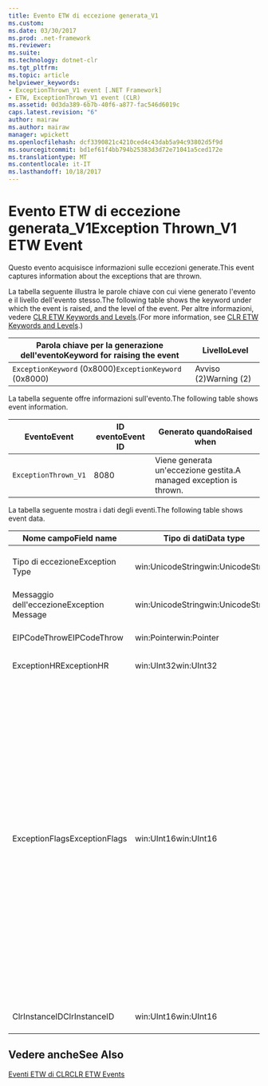 ```yaml
---
title: Evento ETW di eccezione generata_V1
ms.custom: 
ms.date: 03/30/2017
ms.prod: .net-framework
ms.reviewer: 
ms.suite: 
ms.technology: dotnet-clr
ms.tgt_pltfrm: 
ms.topic: article
helpviewer_keywords:
- ExceptionThrown_V1 event [.NET Framework]
- ETW, ExceptionThrown_V1 event (CLR)
ms.assetid: 0d3da389-6b7b-40f6-a877-fac546d6019c
caps.latest.revision: "6"
author: mairaw
ms.author: mairaw
manager: wpickett
ms.openlocfilehash: dcf3390821c4210ced4c43dab5a94c93802d5f9d
ms.sourcegitcommit: bd1ef61f4bb794b25383d3d72e71041a5ced172e
ms.translationtype: MT
ms.contentlocale: it-IT
ms.lasthandoff: 10/18/2017
---
```

# <a name="exception-thrownv1-etw-event"></a><span data-ttu-id="b7ac8-102">Evento ETW di eccezione generata_V1</span><span class="sxs-lookup"><span data-stu-id="b7ac8-102">Exception Thrown_V1 ETW Event</span></span>
<span data-ttu-id="b7ac8-103">Questo evento acquisisce informazioni sulle eccezioni generate.</span><span class="sxs-lookup"><span data-stu-id="b7ac8-103">This event captures information about the exceptions that are thrown.</span></span>  
  
 <span data-ttu-id="b7ac8-104">La tabella seguente illustra le parole chiave con cui viene generato l'evento e il livello dell'evento stesso.</span><span class="sxs-lookup"><span data-stu-id="b7ac8-104">The following table shows the keyword under which the event is raised, and the level of the event.</span></span> <span data-ttu-id="b7ac8-105">Per altre informazioni, vedere [CLR ETW Keywords and Levels](../../../docs/framework/performance/clr-etw-keywords-and-levels.md).</span><span class="sxs-lookup"><span data-stu-id="b7ac8-105">(For more information, see [CLR ETW Keywords and Levels](../../../docs/framework/performance/clr-etw-keywords-and-levels.md).)</span></span>  
  
|<span data-ttu-id="b7ac8-106">Parola chiave per la generazione dell'evento</span><span class="sxs-lookup"><span data-stu-id="b7ac8-106">Keyword for raising the event</span></span>|<span data-ttu-id="b7ac8-107">Livello</span><span class="sxs-lookup"><span data-stu-id="b7ac8-107">Level</span></span>|  
|-----------------------------------|-----------|  
|<span data-ttu-id="b7ac8-108">`ExceptionKeyword` (0x8000)</span><span class="sxs-lookup"><span data-stu-id="b7ac8-108">`ExceptionKeyword` (0x8000)</span></span>|<span data-ttu-id="b7ac8-109">Avviso (2)</span><span class="sxs-lookup"><span data-stu-id="b7ac8-109">Warning (2)</span></span>|  
  
 <span data-ttu-id="b7ac8-110">La tabella seguente offre informazioni sull'evento.</span><span class="sxs-lookup"><span data-stu-id="b7ac8-110">The following table shows event information.</span></span>  
  
|<span data-ttu-id="b7ac8-111">Evento</span><span class="sxs-lookup"><span data-stu-id="b7ac8-111">Event</span></span>|<span data-ttu-id="b7ac8-112">ID evento</span><span class="sxs-lookup"><span data-stu-id="b7ac8-112">Event ID</span></span>|<span data-ttu-id="b7ac8-113">Generato quando</span><span class="sxs-lookup"><span data-stu-id="b7ac8-113">Raised when</span></span>|  
|-----------|--------------|-----------------|  
|`ExceptionThrown_V1`|<span data-ttu-id="b7ac8-114">80</span><span class="sxs-lookup"><span data-stu-id="b7ac8-114">80</span></span>|<span data-ttu-id="b7ac8-115">Viene generata un'eccezione gestita.</span><span class="sxs-lookup"><span data-stu-id="b7ac8-115">A managed exception is thrown.</span></span>|  
  
 <span data-ttu-id="b7ac8-116">La tabella seguente mostra i dati degli eventi.</span><span class="sxs-lookup"><span data-stu-id="b7ac8-116">The following table shows event data.</span></span>  
  
|<span data-ttu-id="b7ac8-117">Nome campo</span><span class="sxs-lookup"><span data-stu-id="b7ac8-117">Field name</span></span>|<span data-ttu-id="b7ac8-118">Tipo di dati</span><span class="sxs-lookup"><span data-stu-id="b7ac8-118">Data type</span></span>|<span data-ttu-id="b7ac8-119">Descrizione</span><span class="sxs-lookup"><span data-stu-id="b7ac8-119">Description</span></span>|  
|----------------|---------------|-----------------|  
|<span data-ttu-id="b7ac8-120">Tipo di eccezione</span><span class="sxs-lookup"><span data-stu-id="b7ac8-120">Exception Type</span></span>|<span data-ttu-id="b7ac8-121">win:UnicodeString</span><span class="sxs-lookup"><span data-stu-id="b7ac8-121">win:UnicodeString</span></span>|<span data-ttu-id="b7ac8-122">Tipo dell'eccezione, ad esempio `System.NullReferenceException`.</span><span class="sxs-lookup"><span data-stu-id="b7ac8-122">Type of the exception; for example, `System.NullReferenceException`.</span></span>|  
|<span data-ttu-id="b7ac8-123">Messaggio dell'eccezione</span><span class="sxs-lookup"><span data-stu-id="b7ac8-123">Exception Message</span></span>|<span data-ttu-id="b7ac8-124">win:UnicodeString</span><span class="sxs-lookup"><span data-stu-id="b7ac8-124">win:UnicodeString</span></span>|<span data-ttu-id="b7ac8-125">Messaggio effettivo dell'eccezione.</span><span class="sxs-lookup"><span data-stu-id="b7ac8-125">Actual exception message.</span></span>|  
|<span data-ttu-id="b7ac8-126">EIPCodeThrow</span><span class="sxs-lookup"><span data-stu-id="b7ac8-126">EIPCodeThrow</span></span>|<span data-ttu-id="b7ac8-127">win:Pointer</span><span class="sxs-lookup"><span data-stu-id="b7ac8-127">win:Pointer</span></span>|<span data-ttu-id="b7ac8-128">Puntatore dell'istruzione in cui si è verificata l'eccezione.</span><span class="sxs-lookup"><span data-stu-id="b7ac8-128">Instruction pointer where exception occurred.</span></span>|  
|<span data-ttu-id="b7ac8-129">ExceptionHR</span><span class="sxs-lookup"><span data-stu-id="b7ac8-129">ExceptionHR</span></span>|<span data-ttu-id="b7ac8-130">win:UInt32</span><span class="sxs-lookup"><span data-stu-id="b7ac8-130">win:UInt32</span></span>|<span data-ttu-id="b7ac8-131">[HRESULT](http://go.microsoft.com/fwlink/?LinkId=179679) dell'eccezione.</span><span class="sxs-lookup"><span data-stu-id="b7ac8-131">Exception [HRESULT](http://go.microsoft.com/fwlink/?LinkId=179679).</span></span>|  
|<span data-ttu-id="b7ac8-132">ExceptionFlags</span><span class="sxs-lookup"><span data-stu-id="b7ac8-132">ExceptionFlags</span></span>|<span data-ttu-id="b7ac8-133">win:UInt16</span><span class="sxs-lookup"><span data-stu-id="b7ac8-133">win:UInt16</span></span>|<span data-ttu-id="b7ac8-134">0x01: HasInnerException. Vedere [CLR ETW Events](../../../docs/framework/performance/clr-etw-events.md) (Eventi ETW di CLR) nella documentazione di Visual Basic.</span><span class="sxs-lookup"><span data-stu-id="b7ac8-134">0x01: HasInnerException (see [CLR ETW Events](../../../docs/framework/performance/clr-etw-events.md) in the Visual Basic documentation).</span></span><br /><br /> <span data-ttu-id="b7ac8-135">0x02: IsNestedException.</span><span class="sxs-lookup"><span data-stu-id="b7ac8-135">0x02: IsNestedException.</span></span><br /><br /> <span data-ttu-id="b7ac8-136">0x04: IsRethrownException.</span><span class="sxs-lookup"><span data-stu-id="b7ac8-136">0x04: IsRethrownException.</span></span><br /><br /> <span data-ttu-id="b7ac8-137">0x08: IsCorruptedStateException. Indica che lo stato del processo è danneggiato. Vedere [Gestione delle eccezioni di stato danneggiato](http://go.microsoft.com/fwlink/?LinkId=179681) su MSDN.</span><span class="sxs-lookup"><span data-stu-id="b7ac8-137">0x08: IsCorruptedStateException (indicates that the process state is corrupt; see [Handling Corrupted State Exceptions](http://go.microsoft.com/fwlink/?LinkId=179681) on MSDN).</span></span><br /><br /> <span data-ttu-id="b7ac8-138">0x10: IsCLSCompliant. Un'eccezione derivante da <xref:System.Exception> è conforme a CLS. In caso contrario, non è conforme a CLS.</span><span class="sxs-lookup"><span data-stu-id="b7ac8-138">0x10: IsCLSCompliant (an exception that derives from <xref:System.Exception> is CLS-compliant; otherwise, it is not CLS-compliant).</span></span>|  
|<span data-ttu-id="b7ac8-139">ClrInstanceID</span><span class="sxs-lookup"><span data-stu-id="b7ac8-139">ClrInstanceID</span></span>|<span data-ttu-id="b7ac8-140">win:UInt16</span><span class="sxs-lookup"><span data-stu-id="b7ac8-140">win:UInt16</span></span>|<span data-ttu-id="b7ac8-141">ID univoco per l'istanza di CLR o CoreCLR.</span><span class="sxs-lookup"><span data-stu-id="b7ac8-141">Unique ID for the instance of CLR or CoreCLR.</span></span>|  
  
## <a name="see-also"></a><span data-ttu-id="b7ac8-142">Vedere anche</span><span class="sxs-lookup"><span data-stu-id="b7ac8-142">See Also</span></span>  
 [<span data-ttu-id="b7ac8-143">Eventi ETW di CLR</span><span class="sxs-lookup"><span data-stu-id="b7ac8-143">CLR ETW Events</span></span>](../../../docs/framework/performance/clr-etw-events.md)
